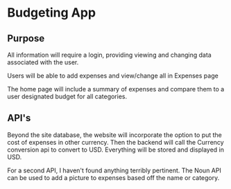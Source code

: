 # Budgeting App

## Purpose
All information will require a login, providing viewing and changing data associated with the user.

Users will be able to add expenses and view/change all in Expenses page

The home page will include a summary of expenses and compare them to a user designated budget for all categories.

## API's
Beyond the site database, the website will incorporate the option to put the cost of expenses in other currency.  Then the backend will call the Currency conversion api to convert to USD.  Everything will be stored and displayed in USD.

For a second API, I haven't found anything terribly pertinent.  The Noun API can be used to add a picture to expenses based off the name or category.